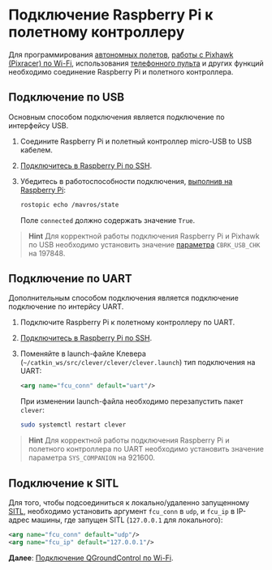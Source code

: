 # Подключение Raspberry Pi к полетному контроллеру

Для программирования [автономных полетов](simple_offboard.md), [работы с Pixhawk (Pixracer) по Wi-Fi](gcs_bridge.md), использования [телефонного пульта](rc.md) и других функций необходимо соединение Raspberry Pi и полетного контроллера.

## Подключение по USB

Основным способом подключения является подключение по интерфейсу USB.

1. Соедините Raspberry Pi и полетный контроллер micro-USB to USB кабелем.
2. [Подключитесь в Raspberry Pi по SSH](ssh.md).
3. Убедитесь в работоспособности подключения, [выполнив на Raspberry Pi](ssh.md):

    ```bash
    rostopic echo /mavros/state
    ```

    Поле `connected` должно содержать значение `True`.

> **Hint** Для корректной работы подключения Raspberry Pi и Pixhawk по USB необходимо установить значение [параметра](px4_parameters.md) `CBRK_USB_CHK` на 197848.

## Подключение по UART

<!-- TODO схема подключения -->

Дополнительным способом подключения является подключение подключение по интерйсу UART.

1. Подключите Raspberry Pi к полетному контроллеру по UART.
2. [Подключитесь в Raspberry Pi по SSH](ssh.md).
3. Поменяйте в launch-файле Клевера (`~/catkin_ws/src/clever/clever/clever.launch`) тип подключения на UART:

    ```xml
    <arg name="fcu_conn" default="uart"/>
    ```

    При изменении launch-файла необходимо перезапустить пакет `clever`:

    ```bash
    sudo systemctl restart clever
    ```

> **Hint** Для корректной работы подключения Raspberry Pi и полетного контроллера по UART необходимо установить значение параметра `SYS_COMPANION` на 921600.

## Подключение к SITL

Для того, чтобы подсоединиться к локально/удаленно запущенному [SITL](sitl.md), необходимо установить аргумент `fcu_conn` в `udp`, и `fcu_ip` в IP-адрес машины, где запущен SITL (`127.0.0.1` для локального):

```xml
<arg name="fcu_conn" default="udp"/>
<arg name="fcu_ip" default="127.0.0.1"/>
```

**Далее**: [Подключение QGroundControl по Wi-Fi](gcs_bridge.md).
